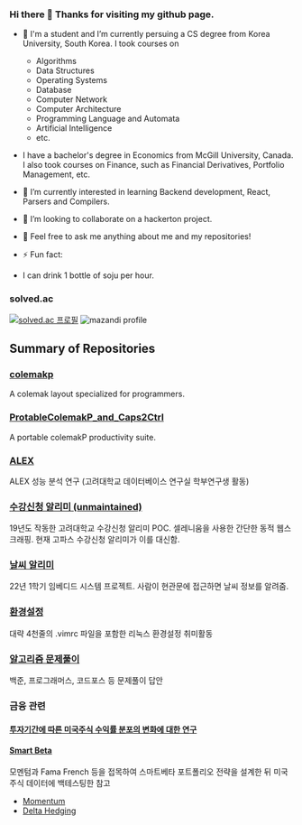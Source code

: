 ### Hi there 👋 Thanks for visiting my github page.

<!--
**dqgthb/dqgthb** is a ✨ _special_ ✨ repository because its `README.md` (this file) appears on your GitHub profile.

Here are some ideas to get you started:
- 🔭 I’m currently working on ...
- 🌱 I’m currently learning ...
- 👯 I’m looking to collaborate on ...
- 🤔 I’m looking for help with ...
- 💬 Ask me about ...
- 📫 How to reach me: ...
- 😄 Pronouns: ...
- ⚡ Fun fact: ...
-->

- 🔭 I'm a student and I’m currently persuing a CS degree from Korea University, South Korea. I took courses on
  - Algorithms
  - Data Structures
  - Operating Systems
  - Database
  - Computer Network
  - Computer Architecture
  - Programming Language and Automata
  - Artificial Intelligence
  - etc.
- I have a bachelor's degree in Economics from McGill University, Canada. I also took courses on Finance, such as Financial Derivatives, Portfolio Management, etc.
- 🌱 I’m currently interested in learning Backend development, React, Parsers and Compilers.
- 👯 I’m looking to collaborate on a hackerton project.


- 💬 Feel free to ask me anything about me and my repositories!
- ⚡ Fun fact: 
* I can drink 1 bottle of soju per hour.

### solved.ac
[![solved.ac
프로필](http://mazassumnida.wtf/api/v2/generate_badge?boj=dkbkjn)](https://solved.ac/dkbkjn)
![mazandi profile](http://mazandi.herokuapp.com/api?handle=dkbkjn&theme=warm)

## Summary of Repositories
### [colemakp](https://github.com/dqgthb/colemakp)
A colemak layout specialized for programmers.

### [ProtableColemakP_and_Caps2Ctrl](https://github.com/dqgthb/PortableColemakP_and_Caps2Ctrl)
A portable colemakP productivity suite.

### [ALEX](https://github.com/dqgthb/ALEX)
ALEX 성능 분석 연구 (고려대학교 데이터베이스 연구실 학부연구생 활동)

### [수강신청 알리미 (unmaintained)](https://github.com/dqgthb/empty_slot_notifier)
19년도 작동한 고려대학교 수강신청 알리미 POC. 셀레니움을 사용한 간단한 동적 웹스크래핑. 현재 고파스 수강신청 알리미가 이를 대신함.

### [날씨 알리미](https://github.com/dqgthb/weatherNotifier)
22년 1학기 임베디드 시스템  프로젝트. 사람이 현관문에 접근하면 날씨 정보를 알려줌.

### [환경설정](https://github.com/dqgthb/dotfiles)
대략 4천줄의 .vimrc 파일을 포함한 리눅스 환경설정 취미활동

### [알고리즘 문제풀이](https://github.com/dqgthb/algorithms)
백준, 프로그래머스, 코드포스 등 문제풀이 답안

### 금융 관련
#### [투자기간에 따른 미국주식 수익률 분포의 변화에 대한 연구](https://github.com/dqgthb/skewnessInvestmentHorizon)
#### [Smart Beta](https://github.com/dqgthb/smartBeta)
모멘텀과 Fama French 등을 접목하여 스마트베타 포트폴리오 전략을 설계한 뒤 미국주식 데이터에 백테스팅한 
참고
- [Momentum](https://github.com/dqgthb/momentum)
- [Delta Hedging](https://github.com/dqgthb/delta_hedging)


